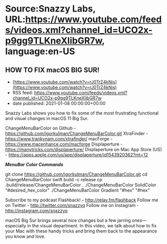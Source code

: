 # Source:Snazzy Labs, URL:https://www.youtube.com/feeds/videos.xml?channel_id=UCO2x-p9gg9TLKneXlibGR7w, language:en-US

## HOW TO FIX macOS BIG SUR!
 - [https://www.youtube.com/watch?v=rJ0TrZ4kNis](https://www.youtube.com/watch?v=rJ0TrZ4kNis)
 - RSS feed: https://www.youtube.com/feeds/videos.xml?channel_id=UCO2x-p9gg9TLKneXlibGR7w
 - date published: 2021-01-08 00:00:00+00:00

Snazzy Labs shows you how to fix some of the most frustrating functional and visual changes in macOS 11 Big Sur.

ChangeMenuBarColor on Github - https://github.com/igorkulman/ChangeMenuBarColor.git
XtraFinder - https://www.trankynam.com/xtrafinder/
macForge - https://www.macenhance.com/macforge
Displaperture - https://manytricks.com/displaperture/
Displaperture on Mac App Store (US) - https://apps.apple.com/us/app/displaperture/id1543920362?mt=12

***MenuBar Color Commands***

git clone https://github.com/igorkulman/ChangeMenuBarColor.git
cd ChangeMenuBarColor
swift build -c release
cp .build/release/ChangeMenuBarColor .
./ChangeMenuBarColor SolidColor “#desired_hex_color"
./ChangeMenuBarColor Gradient "#hex" "#hex" 

Subscribe to my podcast Flashback! - http://relay.fm/flashback
Follow me on Twitter - http://twitter.com/snazzyq
Follow me on Instagram - http://instagram.com/snazzyq

macOS Big Sur brings several nice changes but a few jarring ones—especially in the visual department. In this video, we talk about how to fix your Mac with these handy tricks and bring them back to the appearance you know and love.


